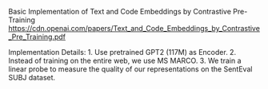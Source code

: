 Basic Implementation of Text and Code Embeddings by Contrastive Pre-Training
https://cdn.openai.com/papers/Text_and_Code_Embeddings_by_Contrastive_Pre_Training.pdf

Implementation Details:
    1. Use pretrained GPT2 (117M) as Encoder.
    2. Instead of training on the entire web, we use MS MARCO.
    3. We train a linear probe to measure the quality of our representations on the SentEval SUBJ dataset.